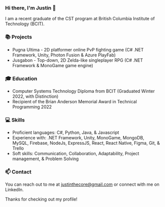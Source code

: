 ### Hi there, I'm Justin 👋

<!--
**JustinPayneCore/JustinPayneCore** is a ✨ _special_ ✨ repository because its `README.md` (this file) appears on your GitHub profile.

Here are some ideas to get you started:

- 🔭 I’m currently working on ...
- 🌱 I’m currently learning ...
- 👯 I’m looking to collaborate on ...
- 🤔 I’m looking for help with ...
- 💬 Ask me about ...
- 📫 How to reach me: ...
- 😄 Pronouns: ...
- ⚡ Fun fact: ...
-->

I am a recent graduate of the CST program at British Columbia Institute of Technology (BCIT).

### 📚 Projects
- Pugna Ultima - 2D platformer online PvP fighting game (C# .NET Framework, Unity, Photon Fusion & Azure PlayFab)
- Jusgabon - Top-down, 2D Zelda-like singleplayer RPG (C# .NET Framework & MonoGame game engine)


### 🎓 Education
- Computer Systems Technology Diploma from BCIT (Graduated Winter 2022, with Distinction)
- Recipient of the Brian Anderson Memorial Award in Technical Programming 2022


### 💻 Skills
- Proficient languages: C#, Python, Java, & Javascript
- Experience with: .NET Framework, Unity, MonoGame, MongoDB, MySQL, Firebase, NodeJs, ExpressJS, React, React Native, Figma, Git, & Trello
- Soft skills: Communication, Collaboration, Adaptability, Project management, & Problem Solving


### 📫 Contact
You can reach out to me at justinthecore@gmail.com or connect with me on LinkedIn.


Thanks for checking out my profile!
